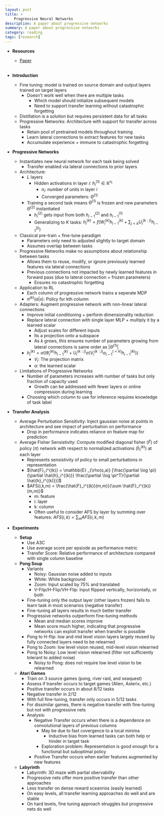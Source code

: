 ```yaml
---
layout: post
title: >
    Progressive Neural Networks
description: A paper about progressive networks
summary: A paper about progressive networks
category: reading
tags: [research]
---
```


* **Resources**
    - [Paper](https://arxiv.org/abs/1606.04671)
<br><br/>

* **Introduction**
    * Fine tuning: model is trained on source domain and output layers trained on target layers
        * Doesn't work well when there are multiple tasks
            * Which model should initialize subsequent models
            * Need to support transfer learning without catastrophic forgetting
    * Distillation is a solution but requires persistent data for all tasks
    * Progressive Networks: Architecture with support for transfer across tasks
        * Retain pool of pretrained models throughout training
        * Learn lateral connections to extract features for new tasks
        * Accumulate experience + immune to catastrophic forgetting
* **Progressive Networks**
    * Instantiates new neural network for each task being solved
        * Transfer enabled via lateral connections to prior layers
    * Architecture:
        * $L$ layers
            * Hidden activations in layer $i$: $h^{(1)}_i \in \mathbb{R}^{n_i}$
                * $n_i$: number of units in layer $i$
                * Converged parameters: $\Theta^{(1)}$
        * Training a second task means $\Theta^{(1)}$ is frozen and new parameters $\Theta^{(2)}$ instantiated
            * $h^{(2)}_i$ gets input from both $h^{(2)} _{i-1}$ and $h^{(1)} _{i-1}$
            * Generalizing to $K$ tasks: $h_i^{(k)} = f(W_i^{(k)} h _{i-1}^{(k)} + \sum _{j < k} U_i^{(k:j)}h _{i-1}^{(j)})$
    * Classical pre-train + fine-tune paradigm
        * Parameters only need to adjusted slightly to target domain
        * Assumes overlap between tasks
    * Progressive Networks make no assumptions about relationship between tasks
        * Allows them to reuse, modify, or ignore previously learned features via lateral connections
        * Previous connections not impacted by newly learned features in forward pass (due to lateral connection + frozen parameters)
            * Ensures no catastrophic forgetting
    * Application to RL
        * Each column of progressive network trains a seperate MDP
        * $\pi^{(k)}(a \vert s)$: Policy for kth column
    * Adapters: Augment progressive network with non-linear lateral connections
        * Improve initial conditioning + perform dimensionality reduction
        * Replace lateral connection with single layer MLP + multiply it by a learned scalar
            * Adjust scales for different inputs
            * Its a projection onto a subspace
            * As $k$ grows, this ensures number of parameters growing from lateral connections is same order as $\vert \Theta^{(1)} \vert$
        * $h_i^{(k)} = \sigma(W_i^{(k)} h _{i-1}^{(k)} + U_i^{(k:j)} \sigma(V_i^{(k:j)}\alpha _{i-1}^{(< k)} h _{i-1}^{(k)}))$
            * $V_i$: The projection matrix
            * $\alpha$: the learned scalar
    * Limitations of Progressive Networks
        * Number of parameters increases with number of tasks but only fraction of capacity used
            * Growth can be addressed with fewer layers or online compression during learning
        * Choosing which column to use for inference requires knowledge of task label
* **Transfer Analysis**
    * Average Perturbation Sensitivity: Inject gaussian noise at points in architecture and see impact of perturbation on performance
        * Drop in performance indicates reliance on feature map for prediction
    * Average Fisher Sensistivity: Compute modified diagonal fisher ($\hat{F}$) of policy ($\pi$) network with respect to normalized activations ($\hat{h}_i^{(k)}$) at each layer
        * Represents sensistivity of policy to small perturbations in representation
        * $\hat{F}_i^{(k)} = \mathbb{E} _{\rho(s,a)} [\frac{\partial \log \pi}{\partial \hat{h}_i^{(k)}} \frac{\partial \log \pi^T}{\partial \hat{h}_i^{(k)}}]$
        * $AFS(i,k,m) = \frac{\hat{F}_i^{(k)}(m,m)}{\sum \hat{F}_i^{(k)}(m,m)}$
            * m: feature
            * i: layer
            * k: column
            * Often useful to consider AFS by layer by summing over features: $AFS(i,k) = \sum_m AFS(i,k,m)$
* **Experiments**
    * **Setup**
        * Use A3C
        * Use average score per epsiode as performance metric
        * Transfer Score: Relative performance of architecture compared with single column baseline
    * **Pong Soup**
        * Variants
            * Noisy: Gaussian noise added to inputs
            * White: White background
            * Zoom: Input scaled by 75% and translated
            * V-Flip/H-Flip/VH-Flip: Input flipped vertically, horizontally, or both
        * Fine-tuning only the output layer (other layers frozen) fails to learn task in most scenarios (negative transfer)
        * Fine-tuning all layers results in much better transfer
        * Progressive networks outperform fine-tuning methods
            * Mean and median scores improve
            * Mean score much higher, indicating that progressive networks can exploit transfer when transfer is possible
        * Pong to H-flip: low and mid level vision layers largely reused by fully connected layers need to be relearned
        * Pong to Zoom: low level vision reused, mid-level vision relearned
        * Pong to Noisy: Low level vision relearned (filter not sufficiently tolerant to added noise)
            * Noisy to Pong: does not require low level vision to be relearned
    * **Atari Games**
        * Train on 3 source games (pong, river raid, and seaquest)
        * Assess if transfer occurs to target games (Alien, Asterix, etc.)
        * Positive transfer occurs in about 8/12 tasks
        * Negative transfer in 2/12
        * With full fine-tuning, transfer only occurs in 5/12 tasks
        * For dissimilar games, there is negative transfer with fine-tuning but not with progressive nets
        * Analysis:
            * Negative Transfer occurs when there is a dependence on convolutional layers of previous columns
                * May be due to fast covergence to a local minima
                    * Inductive bias from learned tasks can both help or hinder in target task
                * Exploration problem: Representation is good enough for a functional but suboptimal policy
            * Positive Transfer occurs when earlier features augmented by new features
    * **Labyrinth**
        * Labyrinth: 3D maze with partial obervability
        * Progressive nets offer more positive transfer than other approaches
        * Less transfer on dense reward sceanrios (easily learned)
        * On easy levels, all transfer learning approaches do well and are stable
        * On hard levels, fine tuning approach struggles but progressive nets do well
